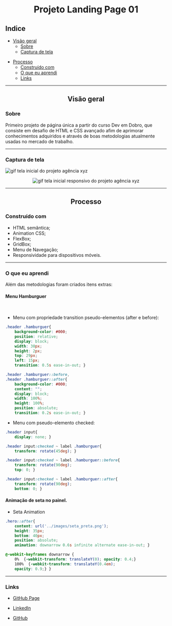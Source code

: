 # <h1 align="center">Projeto Landing Page 01</h1>

## Indice


* [Visão geral](#visão-geral)
   * [Sobre](#sobre)
   * [Captura de tela](#captura-de-tela)
- [Processo](#processo)
   * [Construído com](#construído-com)
   * [O que eu aprendi](#o-que-eu-aprendi)
   * [Links](#links)
---

## <p align="center">Visão geral</p>

### Sobre

<p> Primeiro projeto de página única a partir do curso Dev em Dobro, que consiste em desafio de HTML e CSS avançado afim de aprimorar conhecimentos adquiridos e através de boas metodologias atualmente usadas no mercado de trabalho.</p>


---

### Captura de tela

<img src="Landing-page.gif" alt="gif tela inicial do projeto agência xyz">
<br>

<p align="center">
<img src="Landing-page-responsivo.gif" align="center" alt="gif tela inicial responsivo do projeto agência xyz">

---
  
## <p align="center">Processo</p>

### Construído com

  * HTML semântica;
  * Animation CSS;
  * FlexBox;
  * GridBox;
  * Menu de Navegação;
  * Responsividade para dispositivos móveis.

---

### O que eu aprendi

Além das metodologias foram criados itens extras:

#### Menu Hamburguer

<br>

* Menu com propriedade transition pseudo-elementos (after e before):
```css
.header .hamburguer{
	background-color: #000;
	position: relative;
	display: block;
	width: 30px;
	height: 2px;
	top: 29px;
	left: 15px;
	transition: 0.5s ease-in-out; } 

.header .hamburguer::before, 
.header .hamburguer::after{
	background-color: #000;
	content: "";
	display: block;
	width: 100%;
	height: 100%;
	position: absolute;
	transition: 0.2s ease-in-out; }
```

* Menu com pseudo-elemento checked:
```css
.header input{
	display: none; }

.header input:checked ~ label .hamburguer{
	transform: rotate(45deg); }

.header input:checked ~ label .hamburguer::before{
	transform: rotate(90deg);
	top: 0; }

.header input:checked ~ label .hamburguer::after{
	transform: rotate(90deg);
	bottom: 0; }
```

#### Animação de seta no painel.

* Seta Animation
```css
.hero::after{
	content: url('../images/seta_preta.png');
	height: 35px;
	bottom: 40px;
	position: absolute;
	animation: downarrow 0.6s infinite alternate ease-in-out; }

@-webkit-keyframes downarrow {
	0%  {-webkit-transform: translateY(0); opacity: 0.4;}
	100%  {-webkit-transform: translateY(0.4em);
	opacity: 0.9;} }
```
---

### Links
  
 * [GitHub Page](https://carolinapalma.github.io/projeto-landing-page-01/) 
  
 * [LinkedIn](https://www.linkedin.com/in/carolina-palma-medeiros/) 
  
 * [GitHub](https://github.com/Carolinapalma)
